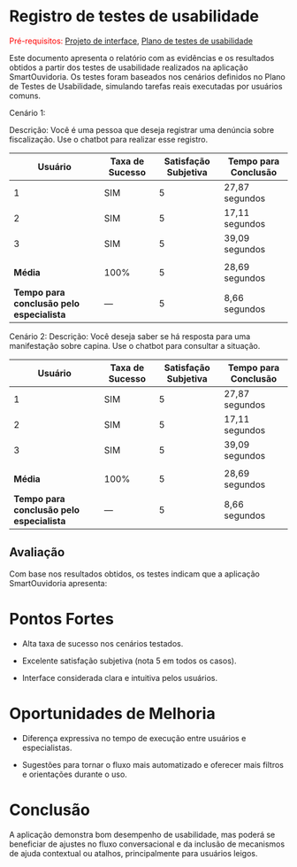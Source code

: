 # Registro de testes de usabilidade

<span style="color:red">Pré-requisitos: <a href="05-Projeto-interface.md"> Projeto de interface</a></span>, <a href="10-Plano-testes-usabilidade.md"> Plano de testes de usabilidade</a>

Este documento apresenta o relatório com as evidências e os resultados obtidos a partir dos testes de usabilidade realizados na aplicação SmartOuvidoria. Os testes foram baseados nos cenários definidos no Plano de Testes de Usabilidade, simulando tarefas reais executadas por usuários comuns.

Cenário 1: 

Descrição: Você é uma pessoa que deseja registrar uma denúncia sobre fiscalização. Use o chatbot para realizar esse registro.

| Usuário                                    | Taxa de Sucesso | Satisfação Subjetiva | Tempo para Conclusão |
| ------------------------------------------ | --------------- | -------------------- | -------------------- |
| 1                                          | SIM             | 5                    | 27,87 segundos       |
| 2                                          | SIM             | 5                    | 17,11 segundos       |
| 3                                          | SIM             | 5                    | 39,09 segundos       |
|                                            |                 |                      |                      |
| **Média**                                  | 100%            | 5                    | 28,69 segundos       |
| **Tempo para conclusão pelo especialista** | —               | 5                    | 8,66 segundos        |



Cenário 2: Descrição: Você deseja saber se há resposta para uma manifestação sobre capina. Use o chatbot para consultar a situação.

| Usuário                                    | Taxa de Sucesso | Satisfação Subjetiva | Tempo para Conclusão |
| ------------------------------------------ | --------------- | -------------------- | -------------------- |
| 1                                          | SIM             | 5                    | 27,87 segundos       |
| 2                                          | SIM             | 5                    | 17,11 segundos       |
| 3                                          | SIM             | 5                    | 39,09 segundos       |
|                                            |                 |                      |                      |
| **Média**                                  | 100%            | 5                    | 28,69 segundos       |
| **Tempo para conclusão pelo especialista** | —               | 5                    | 8,66 segundos        |





## Avaliação 

Com base nos resultados obtidos, os testes indicam que a aplicação SmartOuvidoria apresenta:

# Pontos Fortes
- Alta taxa de sucesso nos cenários testados.

- Excelente satisfação subjetiva (nota 5 em todos os casos).

- Interface considerada clara e intuitiva pelos usuários.

# Oportunidades de Melhoria
- Diferença expressiva no tempo de execução entre usuários e especialistas.

- Sugestões para tornar o fluxo mais automatizado e oferecer mais filtros e orientações durante o uso.

#  Conclusão

A aplicação demonstra bom desempenho de usabilidade, mas poderá se beneficiar de ajustes no fluxo conversacional e da inclusão de mecanismos de ajuda contextual ou atalhos, principalmente para usuários leigos.
